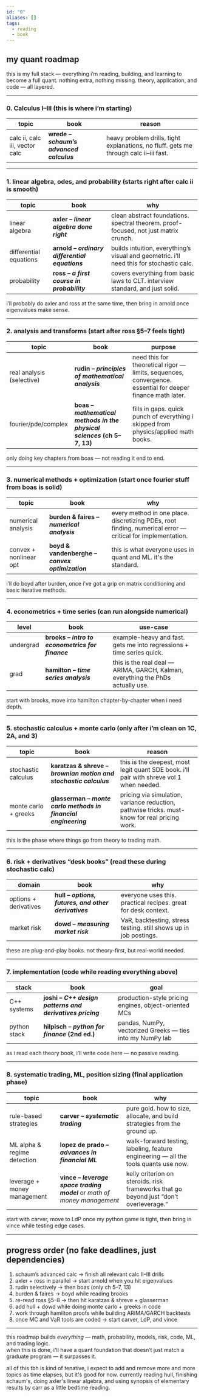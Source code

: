 ```yaml
---
id: "0"
aliases: []
tags:
  - reading
  - book
---
```


## my quant roadmap

this is my full stack — everything i’m reading, building, and learning to become a full quant. nothing extra, nothing missing. theory, application, and code — all layered.

---

### 0. Calculus I–III (this is where i’m starting)

| topic                                  | book                                         | reason |
|----------------------------------------|----------------------------------------------|--------|
| calc ii, calc iii, vector calc         | **wrede – _schaum’s advanced calculus_**     | heavy problem drills, tight explanations, no fluff. gets me through calc ii–iii fast. |

---

### 1. linear algebra, odes, and probability (starts right after calc ii is smooth)

| topic                  | book                                          | why |
|------------------------|-----------------------------------------------|-----|
| linear algebra         | **axler – _linear algebra done right_**       | clean abstract foundations. spectral theorem. proof-focused, not just matrix crunch. |
| differential equations | **arnold – _ordinary differential equations_**| builds intuition, everything’s visual and geometric. i’ll need this for stochastic calc. |
| probability            | **ross – _a first course in probability_**    | covers everything from basic laws to CLT. interview standard, and just solid. |

i’ll probably do axler and ross at the same time, then bring in arnold once eigenvalues make sense.

---

### 2. analysis and transforms (start after ross §5–7 feels tight)

| topic                     | book                                               | purpose |
|---------------------------|----------------------------------------------------|---------|
| real analysis (selective) | **rudin – _principles of mathematical analysis_**  | need this for theoretical rigor — limits, sequences, convergence. essential for deeper finance math later. |
| fourier/pde/complex       | **boas – _mathematical methods in the physical sciences_ (ch 5–7, 13)** | fills in gaps. quick punch of everything i skipped from physics/applied math books. |

only doing key chapters from boas — not reading it end to end.

---

### 3. numerical methods + optimization (start once fourier stuff from boas is solid)

| topic                        | book                                         | why |
|------------------------------|----------------------------------------------|-----|
| numerical analysis           | **burden & faires – _numerical analysis_**   | every method in one place. discretizing PDEs, root finding, numerical error — critical for implementation. |
| convex + nonlinear opt       | **boyd & vandenberghe – _convex optimization_** | this is what everyone uses in quant and ML. it's the standard. |

i’ll do boyd after burden, once i’ve got a grip on matrix conditioning and basic iterative methods.

---

### 4. econometrics + time series (can run alongside numerical)

| level     | book                                                | use-case |
|-----------|-----------------------------------------------------|----------|
| undergrad | **brooks – _intro to econometrics for finance_**    | example-heavy and fast. gets me into regressions + time series quick. |
| grad      | **hamilton – _time series analysis_**               | this is the real deal — ARIMA, GARCH, Kalman, everything the PhDs actually use. |

start with brooks, move into hamilton chapter-by-chapter when i need depth.

---

### 5. stochastic calculus + monte carlo (only after i’m clean on 1C, 2A, and 3)

| topic                     | book                                                             | reason |
|---------------------------|------------------------------------------------------------------|--------|
| stochastic calculus       | **karatzas & shreve – _brownian motion and stochastic calculus_** | this is the deepest, most legit quant SDE book. i’ll pair with shreve vol 1 when needed. |
| monte carlo + greeks      | **glasserman – _monte carlo methods in financial engineering_** | pricing via simulation, variance reduction, pathwise tricks. must-know for real pricing work. |

this is the phase where things go from theory to trading math.

---

### 6. risk + derivatives “desk books” (read these during stochastic calc)

| domain                    | book                                               | why |
|---------------------------|----------------------------------------------------|-----|
| options + derivatives     | **hull – _options, futures, and other derivatives_**| everyone uses this. practical recipes. great for desk context. |
| market risk               | **dowd – _measuring market risk_**                | VaR, backtesting, stress testing. still shows up in job postings. |

these are plug-and-play books. not theory-first, but real-world needed.

---

### 7. implementation (code while reading everything above)

| stack        | book                                               | goal |
|--------------|----------------------------------------------------|------|
| C++ systems  | **joshi – _C++ design patterns and derivatives pricing_** | production-style pricing engines, object-oriented MCs |
| python stack | **hilpisch – _python for finance_ (2nd ed.)**      | pandas, NumPy, vectorized Greeks — ties into my NumPy lab |

as i read each theory book, i’ll write code here — no passive reading.

---

### 8. systematic trading, ML, position sizing (final application phase)

| topic                        | book                                                     | why |
|------------------------------|----------------------------------------------------------|-----|
| rule-based strategies        | **carver – _systematic trading_**                        | pure gold. how to size, allocate, and build strategies from the ground up. |
| ML alpha & regime detection  | **lopez de prado – _advances in financial ML_**          | walk-forward testing, labeling, feature engineering — all the tools quants use now. |
| leverage + money management  | **vince – _leverage space trading model_** or _math of money management_ | kelly criterion on steroids. risk frameworks that go beyond just “don’t overleverage.” |

start with carver, move to LdP once my python game is tight, then bring in vince while testing edge cases.

---

## progress order (no fake deadlines, just dependencies)

1. schaum’s advanced calc → finish all relevant calc II–III drills  
2. axler + ross in parallel → start arnold when you hit eigenvalues  
3. rudin selectively → then boas (only ch 5–7, 13)  
4. burden & faires → boyd while reading brooks  
5. re-read ross §5–8 → then hit karatzas & shreve + glasserman  
6. add hull + dowd while doing monte carlo + greeks in code  
7. work through hamilton proofs while building ARIMA/GARCH backtests  
8. once MC and VaR tools are coded → start carver, LdP, and vince

---

this roadmap builds *everything* — math, probability, models, risk, code, ML, and trading logic.  
when this is done, i'll have a quant foundation that doesn’t just match a graduate program — it surpasses it.

all of this tbh is kind of tenative, i expect to add and remove more and more topics as time elapses, but it's good for now. currently reading hull, finishing schaum's, doing axler's linear algebra, and using synopsis of elementary results by carr as a little bedtime reading.

